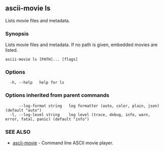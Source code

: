 ## ascii-movie ls

Lists movie files and metadata.

### Synopsis

Lists movie files and metadata.
If no path is given, embedded movies are listed.

```
ascii-movie ls [PATH]... [flags]
```

### Options

```
  -h, --help   help for ls
```

### Options inherited from parent commands

```
      --log-format string   log formatter (auto, color, plain, json) (default "auto")
  -l, --log-level string    log level (trace, debug, info, warn, error, fatal, panic) (default "info")
```

### SEE ALSO

* [ascii-movie](ascii-movie.md)	 - Command line ASCII movie player.

